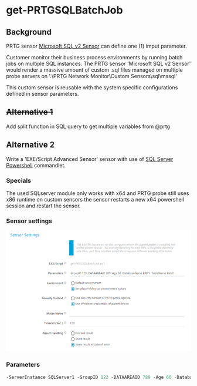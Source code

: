 # get-PRTGSQLBatchJob

## Background
PRTG sensor [Microsoft SQL v2 Sensor](https://www.paessler.com/manuals/prtg/microsoft_sql_v2_sensor) can define one (1)
imput parameter.  

Customer monitor their business process environments by running batch jobs on multiple SQL instances. The PRTG sensor 'Microsoft SQL v2 Sensor' would render a massive amount of custom .sql files managed on multiple probe servers on '.\PRTG Network Monitor\Custom Sensors\sql\mssql' 

This custom sensor is reusable with the system specific configurations defined in sensor parameters. 

## ~~Alternative 1~~
Add split function in SQL query to get multiple variables from @prtg

## Alternative 2
Write a 'EXE/Script Advanced Sensor' sensor with use of [SQL Server Powershell](https://learn.microsoft.com/en-us/sql/powershell/sql-server-powershell?view=sql-server-ver16) commandlet. 

### Specials
The used SQLserver module only works with x64 and PRTG probe still uses x86 runtime on custom sensors the sensor restarts a new x64 powershell session and restart the sensor.

### Sensor settings
![settings](./doc/sensorsettings.png)

### Parameters
```powershell
-ServerInstance SQLServer1 -GroupID 123 -DATAAREAID 789 -Age 60 -DatabaseName ERP1 -TableName Batch
```

